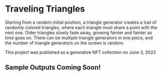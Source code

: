 # Traveling Triangles

Starting from a random initial position, a triangle generator creates a trail of randomly colored triangles,
where each triangle must share a point with the next one.
Older triangles slowly fade away, growing fainter and fainter as time goes on.
There can be multiple triangle generators in one piece, and the number of triangle generators on the screen is random.

This project was published as a generative NFT collection on June 3, 2022

## Sample Outputs Coming Soon!
